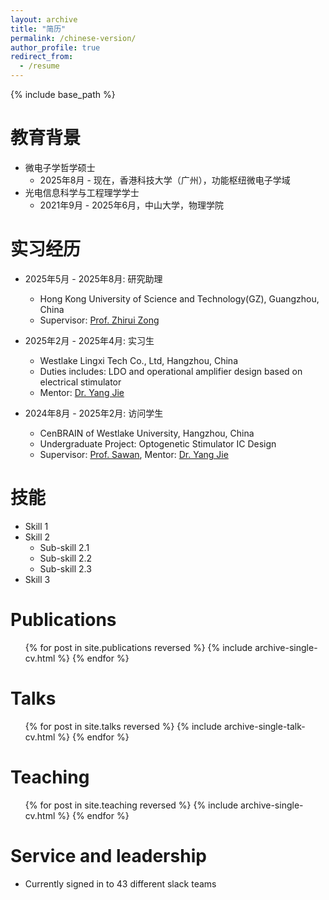 ```yaml
---
layout: archive
title: "简历"
permalink: /chinese-version/
author_profile: true
redirect_from:
  - /resume
---
```


{% include base_path %}

教育背景
======
* 微电子学哲学硕士
  * 2025年8月 - 现在，香港科技大学（广州），功能枢纽微电子学域
* 光电信息科学与工程理学学士
  * 2021年9月 - 2025年6月，中山大学，物理学院

实习经历
======
* 2025年5月 - 2025年8月: 研究助理
  * Hong Kong University of Science and Technology(GZ), Guangzhou, China
  * Supervisor: [Prof. Zhirui Zong](https://facultyprofiles.hkust-gz.edu.cn/faculty-personal-page/ZONG-Zhirui/zong)

* 2025年2月 - 2025年4月: 实习生
  * Westlake Lingxi Tech Co., Ltd, Hangzhou, China
  * Duties includes: LDO and operational amplifier design based on electrical stimulator
  * Mentor: [Dr. Yang Jie](https://yangjie.ac.cn/)

* 2024年8月 - 2025年2月: 访问学生
  * CenBRAIN of Westlake University, Hangzhou, China
  * Undergraduate Project: Optogenetic Stimulator IC Design
  * Supervisor: [Prof. Sawan](https://mohamadsawan.org/), Mentor: [Dr. Yang Jie](https://yangjie.ac.cn/)
  
技能
======
* Skill 1
* Skill 2
  * Sub-skill 2.1
  * Sub-skill 2.2
  * Sub-skill 2.3
* Skill 3

Publications
======
  <ul>{% for post in site.publications reversed %}
    {% include archive-single-cv.html %}
  {% endfor %}</ul>
  
Talks
======
  <ul>{% for post in site.talks reversed %}
    {% include archive-single-talk-cv.html  %}
  {% endfor %}</ul>
  
Teaching
======
  <ul>{% for post in site.teaching reversed %}
    {% include archive-single-cv.html %}
  {% endfor %}</ul>
  
Service and leadership
======
* Currently signed in to 43 different slack teams
